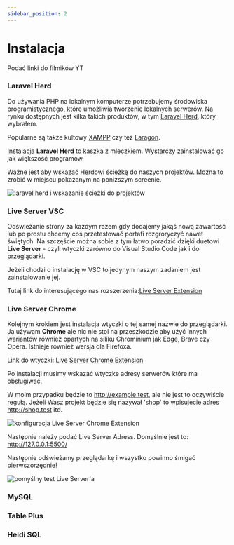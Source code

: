 ```yaml
---
sidebar_position: 2
---
```



# Instalacja

Podać linki do filmików YT

### Laravel Herd

Do używania PHP na lokalnym komputerze potrzebujemy środowiska programistycznego, które umożliwia tworzenie lokalnych serwerów. Na rynku dostępnych jest kilka takich produktów, w tym [Laravel Herd](https://herd.laravel.com/windows), który wybrałem. 

Popularne są także kultowy [XAMPP](https://www.apachefriends.org/pl/index.html) czy też [Laragon](https://www.apachefriends.org/pl/index.html).

Instalacja **Laravel Herd** to kaszka z mleczkiem. Wystarczy zainstalować go jak większość programów.

Ważne jest aby wskazać Herdowi ścieżkę do naszych projektów. Można to zrobić w miejscu pokazanym na poniższym screenie. 

![laravel herd i wskazanie ścieżki do projektów](/img/php/herd.webp)

### Live Server VSC

Odświeżanie strony za każdym razem gdy dodajemy jakąś nową zawartość lub po prostu chcemy coś przetestować portafi rozgroryczyć nawet świętych. Na szczęście można sobie z tym łatwo poradzić dzięki duetowi **Live Server** - czyli wtyczki zarówno do Visual Studio Code jak i do przeglądarki.

Jeżeli chodzi o instalację w VSC to jedynym naszym zadaniem jest zainstalowanie jej.

Tutaj link do interesującego nas rozszerzenia:[Live Server Extension]( https://marketplace.visualstudio.com/items?itemName=ritwickdey.LiveServer)

### Live Server Chrome

Kolejnym krokiem jest instalacja wtyczki o tej samej nazwie do przeglądarki. Ja używam **Chrome** ale nic nie stoi na przeszkodzie aby użyć innych wariantów również opartych na siliku Chrominium jak Edge, Brave czy Opera. Istnieje również wersja dla Firefoxa.

Link do wtyczki: [Live Server Chrome Extension]( https://chromewebstore.google.com/detail/live-server-web-extension/fiegdmejfepffgpnejdinekhfieaogmj?pli=1)

Po instalacji musimy wskazać wtyczke adresy serwerów które ma obsługiwać.

W moim przypadku będzie to http://example.test, ale nie jest to oczywiście regułą. Jeżeli Wasz projekt będzie się nazywał 'shop' to wpisujecie adres http://shop.test itd.

![konfiguracja Live Server Chrome Extension](/img/php/lse.webp)

Następnie należy podać Live Server Adress. Domyślnie jest to: http://127.0.0.1:5500/

Następnie odświeżamy przeglądarkę i wszystko powinno śmigać pierwszorzędnie!

![pomyślny test Live Server'a](/img/php/ls.gif)

### MySQL
### Table Plus
### Heidi SQL
